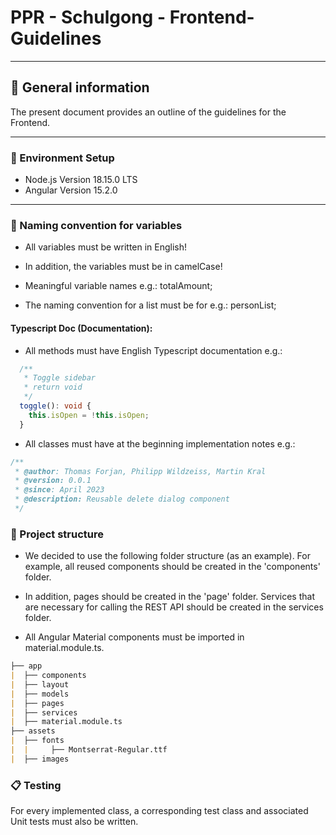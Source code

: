 # PPR - Schulgong - Frontend-Guidelines 

<hr>

## :pushpin: General information

The present document provides an outline of the guidelines for the Frontend.

<hr>

### :wrench: Environment Setup

- Node.js Version 18.15.0 LTS
- Angular Version 15.2.0

<hr>

### :book: Naming convention for variables

- All variables must be written in English!

- In addition, the variables must be in camelCase!

- Meaningful variable names e.g.: totalAmount;

- The naming convention for a list must be for e.g.: personList;

#### Typescript Doc (Documentation):

- All methods must have English Typescript documentation e.g.:

```ts
  /**
   * Toggle sidebar
   * return void
   */
  toggle(): void {
    this.isOpen = !this.isOpen;
  }
```

- All classes must have at the beginning implementation notes e.g.:

```ts
/**
 * @author: Thomas Forjan, Philipp Wildzeiss, Martin Kral
 * @version: 0.0.1
 * @since: April 2023
 * @description: Reusable delete dialog component
 */
```

### :file_folder: Project structure

- We decided to use the following folder structure (as an example). For example, all reused components should be created in the 'components' folder.
- In addition, pages should be created in the 'page' folder.
Services that are necessary for calling the REST API should be created in the services folder.

- All Angular Material components must be imported in material.module.ts.

```md
├── app
|  ├── components
|  ├── layout
|  ├── models
|  ├── pages
|  ├── services
|  ├── material.module.ts
├── assets
|  ├── fonts
|  |     ├── Montserrat-Regular.ttf
|  ├── images
```

### :clipboard: Testing

For every implemented class, a corresponding test class and associated Unit tests must also be written.
